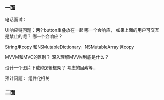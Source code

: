 ### 一面

电话面试：

UI响应链问题：两个button重叠放在一起  哪一个会响应， 如果上面的用户可交互是禁止的呢？ 哪一个会响应？

String用copy  和NSMutableDictionary，NSMutableArray 用copy	

MVVM和MVC的区别？  深入理解MVVM到底是什么？

设计一个图片下载的逻辑框架？ 考虑的因素等...

预计问题： 组件化相关



### 二面



